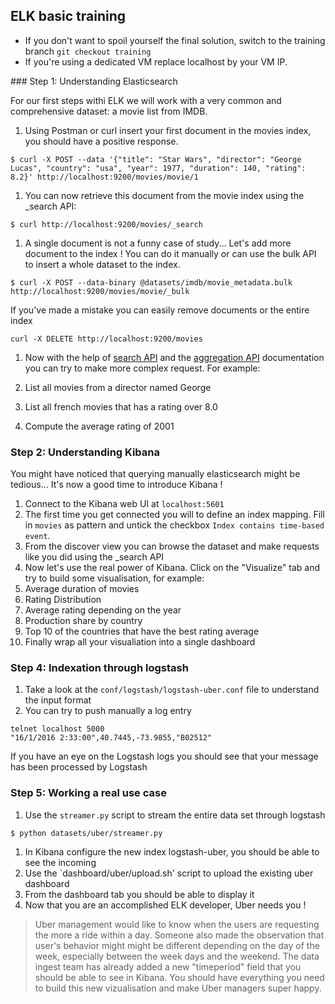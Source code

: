 ## ELK basic training

- If you don't want to spoil yourself the final solution, switch to the training branch `git checkout training`
- If you're using a dedicated VM replace localhost by your VM IP.

### Step 1: Understanding Elasticsearch

For our first steps withi ELK we will work with a very common and comprehensive dataset: a movie list from IMDB.

1. Using Postman or curl insert your first document in the movies index, you should have a positive response.

  ```
  $ curl -X POST --data '{"title": "Star Wars", "director": "George Lucas", "country": "usa", "year": 1977, "duration": 140, "rating": 8.2}' http://localhost:9200/movies/movie/1
  ```

1. You can now retrieve this document from the movie index using the _search API:

  ```
  $ curl http://localhost:9200/movies/_search
  ```

1. A single document is not a funny case of study... Let's add more document to the index ! You can do it manually or
can use the bulk API to insert a whole dataset to the index.
  ```
  $ curl -X POST --data-binary @datasets/imdb/movie_metadata.bulk http://localhost:9200/movies/movie/_bulk 
  ```

If you've made a mistake you can easily remove documents or the entire index

```
curl -X DELETE http://localhost:9200/movies
```

1. Now with the help of  [search API](https://www.elastic.co/guide/en/elasticsearch/reference/current/search-search.html) and the
[aggregation API](https://www.elastic.co/guide/en/elasticsearch/reference/current/search-aggregations.html) documentation
you can try to make more complex request. For example:

  1. List all movies from a director named George
  1. List all french movies that has a rating over 8.0
  1. Compute the average rating of 2001

### Step 2: Understanding Kibana
You might have noticed that querying manually elasticsearch might be tedious... It's now a good time to introduce Kibana !

1. Connect to the Kibana web UI at `localhost:5601`
1. The first time you get connected you will to define an index mapping. Fill in `movies` as pattern and untick the
checkbox `Index contains time-based event`.
1. From the discover view you can browse the dataset and make requests like you did using the _search API
1. Now let's use the real power of Kibana. Click on the "Visualize" tab and try to build some visualisation, for example:
  1. Average duration of movies
  1. Rating Distribution
  1. Average rating depending on the year
  1. Production share by country
  1. Top 10 of the countries that have the best rating average
1. Finally wrap all your visualiation into a single dashboard

### Step 4: Indexation through logstash

1. Take a look at the `conf/logstash/logstash-uber.conf` file to understand the input format
1. You can try to push manually a log entry
```
telnet localhost 5000
"16/1/2016 2:33:00",40.7445,-73.9855,"B02512"
```
If you have an eye on the Logstash logs you should see that your message has been processed by Logstash


### Step 5: Working a real use case

1. Use the `streamer.py` script to stream the entire data set through logstash 
  ```
  $ python datasets/uber/streamer.py
  ```
1. In Kibana configure the new index logstash-uber, you should be able to see the incoming 
1. Use the `dashboard/uber/upload.sh' script to upload the existing uber dashboard
1. From the dashboard tab you should be able to display it
1. Now that you are an accomplished ELK developer, Uber needs you ! 


> Uber management would like to know when the users are requesting the more a ride within a day. Someone also made the
> observation that user's behavior might might be different depending on the day of the week, especially between the
> week days and the weekend.
> The data ingest team has already added a new "timeperiod" field that you should be able to see in Kibana.
> You should have everything you need to build this new vizualisation and make Uber managers super happy.

